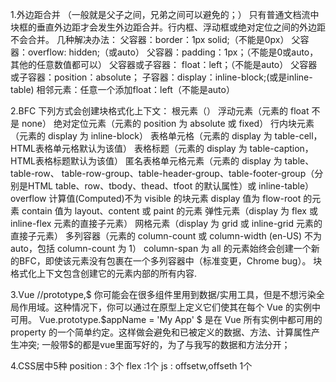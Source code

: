 1.外边距合并 （一般就是父子之间，兄弟之间可以避免的；）
只有普通文档流中块框的垂直外边距才会发生外边距合并。行内框、浮动框或绝对定位之间的外边距不会合并。
几种解决办法：
父容器：border：1px solid;（不能是0px）
父容器：overflow: hidden;（或auto）
父容器：padding：1px；（不能是0或auto，其他的任意数值都可以）
父容器或子容器： float：left；（不能是auto）
父容器或子容器：position：absolute；
子容器：display：inline-block;(或是inline-table)
相邻元素：任意一个添加float：left（不能是auto）

2.BFC
下列方式会创建块格式化上下文：
    根元素（<html>）
    浮动元素（元素的 float 不是 none）
    绝对定位元素（元素的 position 为 absolute 或 fixed）
    行内块元素（元素的 display 为 inline-block）
    表格单元格（元素的 display 为 table-cell，HTML表格单元格默认为该值）
    表格标题（元素的 display 为 table-caption，HTML表格标题默认为该值）
    匿名表格单元格元素（元素的 display 为 table、table-row、 table-row-group、table-header-group、table-footer-group（分别是HTML table、row、tbody、thead、tfoot 的默认属性）或 inline-table）
    overflow 计算值(Computed)不为 visible 的块元素
    display 值为 flow-root 的元素
    contain 值为 layout、content 或 paint 的元素
    弹性元素（display 为 flex 或 inline-flex 元素的直接子元素）
    网格元素（display 为 grid 或 inline-grid 元素的直接子元素）
    多列容器（元素的 column-count 或 column-width (en-US) 不为 auto，包括 column-count 为 1）
    column-span 为 all 的元素始终会创建一个新的BFC，即使该元素没有包裹在一个多列容器中（标准变更，Chrome bug）。
块格式化上下文包含创建它的元素内部的所有内容.

3.Vue
  //prototype,$
你可能会在很多组件里用到数据/实用工具，但是不想污染全局作用域。这种情况下，你可以通过在原型上定义它们使其在每个 Vue 的实例中可用。
Vue.prototype.$appName = 'My App'
$ 是在 Vue 所有实例中都可用的 property 的一个简单约定。这样做会避免和已被定义的数据、方法、计算属性产生冲突;
一般带$的都是vue里面写好的，为了与我写的数据和方法分开；

4.CSS居中5种
 position : 3个
 flex :1个
 js : offsetw,offseth 1个